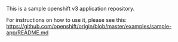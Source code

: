 This is a sample openshift v3 application repository.  

For instructions on how to use it, please see this: https://github.com/openshift/origin/blob/master/examples/sample-app/README.md
